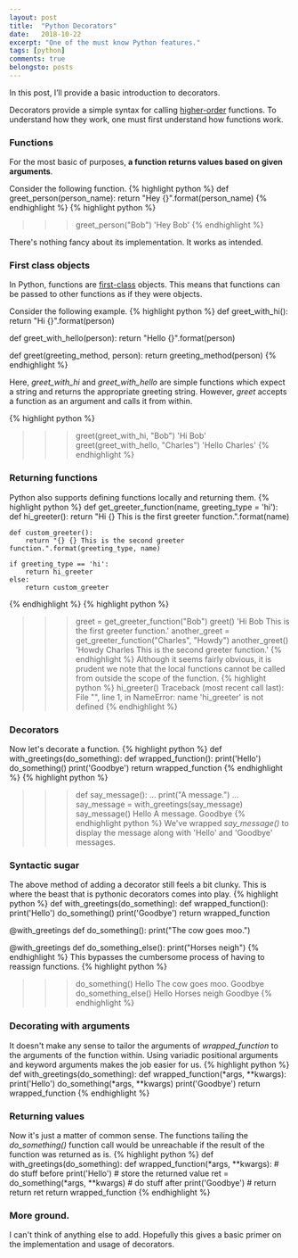```yaml
---
layout: post
title:  "Python Decorators"
date:   2018-10-22
excerpt: "One of the must know Python features."
tags: [python]
comments: true
belongsto: posts
---
```

In this post, I’ll provide a basic introduction to decorators. 

Decorators provide a simple syntax for calling [higher-order](https://en.wikipedia.org/wiki/Higher-order_function) functions. To understand how they work, one must first understand how functions work.
### Functions
For the most basic of purposes, **a function returns values based on given arguments**.

Consider the following function.
{% highlight python %}
def greet_person(person_name):
	return "Hey {}".format(person_name)
{% endhighlight %}
{% highlight python %}
>>> greet_person("Bob") 
'Hey Bob'
{% endhighlight %}

There's nothing fancy about its implementation. It works as intended.
### First class objects
In Python, functions are [first-class](https://en.wikipedia.org/wiki/First-class_citizen) objects. This means that functions can be passed to other functions as if they were objects.

Consider the following example.
{% highlight python %}
def greet_with_hi():
	return "Hi {}".format(person)

def greet_with_hello(person):
	return "Hello {}".format(person)

def greet(greeting_method, person):
	return greeting_method(person)
{% endhighlight %}

Here, *greet_with_hi* and *greet_with_hello* are simple functions which expect a string and returns the appropriate greeting string.
However, *greet* accepts a function as an argument and calls it from within.

{% highlight python %}
>>> greet(greet_with_hi, "Bob")
'Hi Bob'
>>> greet(greet_with_hello, "Charles")
'Hello Charles'
{% endhighlight %}

### Returning functions
Python also supports defining functions locally and returning them.
{% highlight python %}
def get_greeter_function(name, greeting_type = 'hi'):
	def hi_greeter():
		return "Hi {} This is the first greeter function.".format(name)

	def custom_greeter():
		return "{} {} This is the second greeter function.".format(greeting_type, name)

	if greeting_type == 'hi':
		return hi_greeter
	else:
		return custom_greeter
{% endhighlight %}
{% highlight python %}
>>> greet = get_greeter_function("Bob")
>>> greet()
'Hi Bob This is the first greeter function.'
>>> another_greet = get_greeter_function("Charles", "Howdy")
>>> another_greet()
'Howdy Charles This is the second greeter function.'
{% endhighlight %}
Although it seems fairly obvious, it is prudent we note that the local functions cannot be called from outside the scope of the function.
{% highlight python %}
>>> hi_greeter()
Traceback (most recent call last):
  File "<stdin>", line 1, in <module>
NameError: name 'hi_greeter' is not defined
{% endhighlight %}
### Decorators
Now let's decorate a function.
{% highlight python %}
def with_greetings(do_something):
	def wrapped_function():
		print('Hello')
		do_something()
		print('Goodbye')
	return wrapped_function
{% endhighlight %}
{% highlight python %}
>>> def say_message():
...		print("A message.")
...
>>> say_message = with_greetings(say_message)
>>> say_message()
Hello
A message.
Goodbye
{% endhighlight python %}
We've wrapped *say_message()* to display the message along with 'Hello' and 'Goodbye' messages.
### Syntactic sugar
The above method of adding a decorator still feels a bit clunky. This is where the beast that is pythonic decorators comes into play.
{% highlight python %}
def with_greetings(do_something):
	def wrapped_function():
		print('Hello')
		do_something()
		print('Goodbye')
	return wrapped_function

@with_greetings
def do_something():
	print("The cow goes moo.")

@with_greetings
def do_something_else():
	print("Horses neigh")
{% endhighlight %}
This bypasses the cumbersome process of having to reassign functions.
{% highlight python %}
>>> do_something()
Hello
The cow goes moo.
Goodbye
>>> do_something_else()
Hello
Horses neigh
Goodbye
{% endhighlight %}
### Decorating with arguments
It doesn't make any sense to tailor the arguments of *wrapped_function* to the arguments of the function within. Using variadic positional arguments and keyword arguments makes the job easier for us.
{% highlight python %}
def with_greetings(do_something):
	def wrapped_function(*args, **kwargs):
		print('Hello')
		do_something(*args, **kwargs)
		print('Goodbye')
	return wrapped_function
{% endhighlight %}
### Returning values
Now it's just a matter of common sense. The functions tailing the *do_something()* function call would be unreachable if the result of the function was returned as is.
{% highlight python %}
def with_greetings(do_something):
	def wrapped_function(*args, **kwargs):
		# do stuff before
		print('Hello')
		# store the returned value
		ret = do_something(*args, **kwargs)
		# do stuff after
		print('Goodbye')
		# return
		return ret
	return wrapped_function
{% endhighlight %}

### More ground.
I can't think of anything else to add. Hopefully this gives a basic primer on the implementation and usage of decorators.
